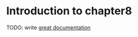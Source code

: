 # Introduction to chapter8

TODO: write [great documentation](http://jacobian.org/writing/what-to-write/)
